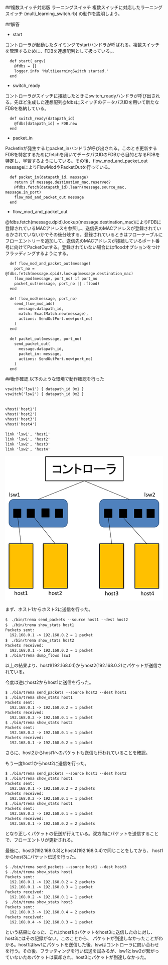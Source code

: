 ##複数スイッチ対応版 ラーニングスイッチ
複数スイッチに対応したラーニングスイッチ (multi_learning_switch.rb) の動作を説明しよう。



##解答
* start

コントローラが起動したタイミングでstartハンドラが呼ばれる。複数スイッチを管理するために、FDBを連想配列として扱っている。、

```
  def start(_argv)
    @fdbs = {}
    logger.info 'MultiLearningSwitch started.'
  end
```



* switch_ready

コントローラがスイッチに接続したときにswitch_readyハンドラが呼び出される。先ほど生成した連想配列@fdbsにスイッチのデータパスIDを用いて新たなFDBを格納している。
```
  def switch_ready(datapath_id)
    @fdbs[datapath_id] = FDB.new
  end

```
          


                                        
* packet_in

PacketInが発生するとpacket_inハンドラが呼び出される。このとき更新するFDBを特定するためにfetchを用いてデータパスIDのFDBから目的となるFDBを特定し、学習するようにしている。その後、flow_mod_and_packet_out messageによりFlowModやPacketOutを行っている。
```
  def packet_in(datapath_id, message)
    return if message.destination_mac.reserved?
    @fdbs.fetch(datapath_id).learn(message.source_mac, message.in_port)
    flow_mod_and_packet_out message
  end
```


* flow_mod_and_packet_out

@fdbs.fetch(message.dpid).lookup(message.destination_mac)によりFDBに登録されているMACアドレスを参照し、送信先のMACアドレスが登録されているかされていないかでその後分岐する。登録されているときはフローテーブルにフローエントリーを追加して、送信先のMACアドレスが接続しているポート番号に向けてPacketOutする。登録されていない場合にはfloodオプションをつけフラッディングするようにする。
```
  def flow_mod_and_packet_out(message)
    port_no = @fdbs.fetch(message.dpid).lookup(message.destination_mac)
    flow_mod(message, port_no) if port_no
    packet_out(message, port_no || :flood)
  end

  def flow_mod(message, port_no)
    send_flow_mod_add(
      message.datapath_id,
      match: ExactMatch.new(message),
      actions: SendOutPort.new(port_no)
    )
  end

  def packet_out(message, port_no)
    send_packet_out(
      message.datapath_id,
      packet_in: message,
      actions: SendOutPort.new(port_no)
    )
  end
```

##動作確認
以下のような環境で動作確認を行った

```
vswitch('lsw1') { datapath_id 0x1 }
vswitch('lsw2') { datapath_id 0x2 }


vhost('host1')
vhost('host2')
vhost('host3')
vhost('host4')

link 'lsw1', 'host1'
link 'lsw1', 'host2'
link 'lsw2', 'host3'
link 'lsw2', 'host4'
```

![](network.png)




まず、ホスト1からホスト2に送信を行った。


```
$　./bin/trema send_packets --source host1 --dest host2
$　./bin/trema show_stats host1
Packets sent:
  192.168.0.1 -> 192.168.0.2 = 1 packet
$　./bin/trema show_stats host2
Packets received:
  192.168.0.1 -> 192.168.0.2 = 1 packet
$ ./bin/trema dump_flows lsw1
```

以上の結果より、host1(192.168.0.1)からhost2(192.168.0.2)にパケットが送信されている。




今度は逆にhost2からhost1に送信を行った。


```
$ ./bin/trema send_packets --source host2 --dest host1
$ ./bin/trema show_stats host1
Packets sent:
  192.168.0.1 -> 192.168.0.2 = 1 packet
Packets received:
  192.168.0.2 -> 192.168.0.1 = 1 packet
$ ./bin/trema show_stats host2
Packets sent:
  192.168.0.2 -> 192.168.0.1 = 1 packet
Packets received:
  192.168.0.1 -> 192.168.0.2 = 1 packet

```
さらに、host2からhost1へのパケットも送信も行われていることを確認。

もう一度host1からhost2に送信を行った。


```
$ ./bin/trema send_packets --source host1 --dest host2
$ ./bin/trema show_stats host1
Packets sent:
  192.168.0.1 -> 192.168.0.2 = 2 packets
Packets received:
  192.168.0.2 -> 192.168.0.1 = 1 packet
$ ./bin/trema show_stats host1
Packets sent:
  192.168.0.2 -> 192.168.0.1 = 1 packet
Packets received:
  192.168.0.1 -> 192.168.0.2 = 2 packets
```

となり正しくパケットの伝送が行えている。双方向にパケットを送信することで、フローエントリが更新される。


最後に、host3(192.168.0.3)とhost4(192.168.0.4)で同じことをしてから、
host1からhost3にパケット伝送を行った。

```
$ ./bin/trema send_packets --source host1 --dest host3
$ ./bin/trema show_stats host1
Packets sent:
  192.168.0.1 -> 192.168.0.2 = 2 packets
  192.168.0.1 -> 192.168.0.3 = 1 packet
Packets received:
  192.168.0.2 -> 192.168.0.1 = 1 packet
$ ./bin/trema show_stats host3
Packets sent:
  192.168.0.3 -> 192.168.0.4 = 2 packets
Packets received:
  192.168.0.4 -> 192.168.0.3 = 1 packet
```

という結果になった、これはhost1はパケットをhost3に送信したのに対し、host3にはその記録がない。このことから、
パケットが到達しなかったことがわかる。host1はlsw1にパケットを送信した後、lswはコントローラに問い合わせを行う。その後、フラッティングを行い伝送を試みるが、lsw1とlsw2が繋がっていないためパケットは棄却され、host3にパケットが到達しなかった。

